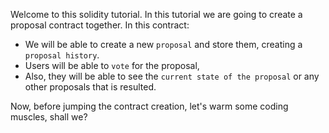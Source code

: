 Welcome to this solidity tutorial. In this tutorial we are going to create a proposal contract together. 
In this contract:
- We will be able to create a new `proposal` and store them, creating a `proposal history`.
- Users will be able to `vote` for the proposal,
- Also, they will be able to see the `current state of the proposal` or any other proposals that is resulted.

Now, before jumping the contract creation, let's warm some coding muscles, shall we?
